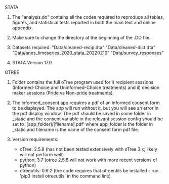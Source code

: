 STATA

1) The "analysis.do" contains all the codes required to reproduce all tables, figures, and statistical tests reported in both the main text and online appendix.

2) Make sure to change the directory at the beginning of the .DO file.

3) Datasets required:
"Data/cleaned-recip.dta"
"Data/cleaned-dict.dta"
"Data/anes_timeseries_2020_stata_20220210"
"Data/survey_responses"

4) STATA Version 17.0


OTREE

1) Folder contains the full oTree program used for i) recipient sessions (Informed-Choice and Uninformed-Choice treatments) and ii) decision maker sessions (Pride vs Non-pride treatments).

2) The informed_consent app requires a pdf of an informed consent form to be displayed. The app will run without it, but you will see an error in the pdf display window. The pdf should be saved in some folder in _static and the consent variable in the relevant session config should be set to '[app_folder]/[filename].pdf' where app_folder is the folder in _static and filename is the name of the consent form pdf file.

3) Version requirements:
   - oTree: 2.5.8 (has not been tested extensively with oTree 3.x; likely will not perform well)
   - python: 3.7 (otree 2.5.8 will not work with more recent versions of python)
   - otreeutils: 0.9.2 (the code requires that otreeutils be installed - run 'pip3 install otreeutils' in the command line)
